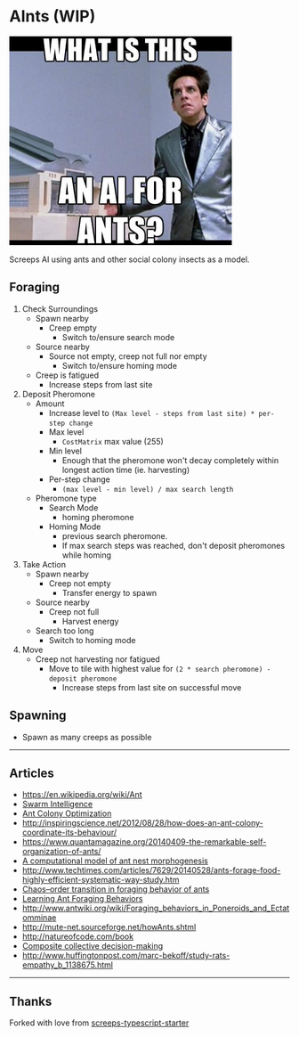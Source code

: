 # AInts (WIP)

![](image.png)

Screeps AI using ants and other social colony insects as a model.

## Foraging

1. Check Surroundings
    - Spawn nearby
      - Creep empty
        - Switch to/ensure search mode
    - Source nearby
      - Source not empty, creep not full nor empty
        - Switch to/ensure homing mode
    - Creep is fatigued
      - Increase steps from last site
2. Deposit Pheromone
    - Amount
      - Increase level to `(Max level - steps from last site) * per-step change`
      - Max level
        - `CostMatrix` max value (255)
      - Min level
        - Enough that the pheromone won't decay completely within longest action time (ie. harvesting)
      - Per-step change
        - `(max level - min level) / max search length`
    - Pheromone type
      - Search Mode
        - homing pheromone
      - Homing Mode
        - previous search pheromone.
        - If max search steps was reached, don't deposit pheromones while homing
3. Take Action
    - Spawn nearby
      - Creep not empty
        - Transfer energy to spawn
    - Source nearby
      - Creep not full
        - Harvest energy
    - Search too long
      - Switch to homing mode
4. Move
    - Creep not harvesting nor fatigued
      - Move to tile with highest value for `(2 * search pheromone) - deposit pheromone`
        - Increase steps from last site on successful move


## Spawning

- Spawn as many creeps as possible

---

## Articles

- https://en.wikipedia.org/wiki/Ant
- [Swarm Intelligence](https://en.wikipedia.org/wiki/Swarm_intelligence)
- [Ant Colony Optimization](https://en.wikipedia.org/wiki/Ant_colony_optimization_algorithms)
- http://inspiringscience.net/2012/08/28/how-does-an-ant-colony-coordinate-its-behaviour/
- https://www.quantamagazine.org/20140409-the-remarkable-self-organization-of-ants/
- [A computational model of ant nest morphogenesis](https://mitpress.mit.edu/sites/default/files/titles/alife/0262297140chap61.pdf)
- http://www.techtimes.com/articles/7629/20140528/ants-forage-food-highly-efficient-systematic-way-study.htm
- [Chaos–order transition in foraging behavior of ants](https://www.ncbi.nlm.nih.gov/pmc/articles/PMC4060675/)
- [Learning Ant Foraging Behaviors](https://cs.gmu.edu/~eclab/papers/panait04learning.pdf)
- http://www.antwiki.org/wiki/Foraging_behaviors_in_Poneroids_and_Ectatomminae
- http://mute-net.sourceforge.net/howAnts.shtml
- http://natureofcode.com/book
- [Composite collective decision-making](https://www.ncbi.nlm.nih.gov/pmc/articles/PMC4590433/)
- http://www.huffingtonpost.com/marc-bekoff/study-rats-empathy_b_1138675.html

---

## Thanks

Forked with love from [screeps-typescript-starter](https://github.com/screepers/screeps-typescript-starter)
